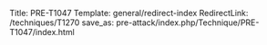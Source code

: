 Title: PRE-T1047
Template: general/redirect-index
RedirectLink: /techniques/T1270
save_as: pre-attack/index.php/Technique/PRE-T1047/index.html